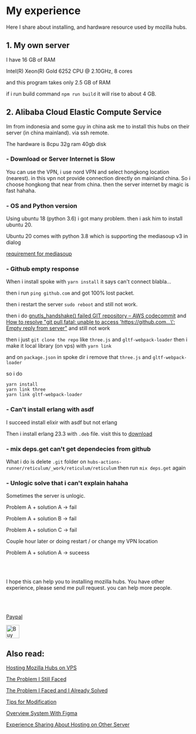 # My experience 

Here I share about installing, and hardware resource used by mozilla hubs.

## 1. My own server

I have 16 GB of RAM

Intel(R) Xeon(R) Gold 6252 CPU @ 2.10GHz, 8 cores

and this program takes only 2.5 GB of RAM

if i run build command `npm run build` it will rise to about 4 GB.

## 2. Alibaba Cloud Elastic Compute Service

Im from indonesia and some guy in china ask me to install this hubs on their server (in china mainland). via ssh remote.

The hardware is 8cpu 32g ram 40gb disk

### - Download or Server Internet is Slow

You can use the VPN, i use nord VPN and select hongkong location (nearest). in this vpn not provide connection directly on mainland china. So i choose hongkong that near from china. then the server internet by magic is fast hahaha.

### - OS and Python version

Using ubuntu 18 (python 3.6) i got many problem. then i ask him to install ubuntu 20.

Ubuntu 20 comes with python 3.8 which is supporting the mediasoup v3 in dialog 

[requirement for mediasoup](https://mediasoup.org/documentation/v3/mediasoup/installation/)

### - Github empty response

When i install spoke with `yarn install` it says can't connect blabla...

then i run `ping github.com` and got 100% lost packet.

then i restart the server `sudo reboot` and still not work.

then i do [gnutls_handshake() failed GIT repository – AWS codecommit](https://devopscube.com/gnutls-handshake-failed-aws-codecommit/) and [How to resolve "git pull,fatal: unable to access 'https://github.com...\': Empty reply from server"](https://stackoverflow.com/questions/27087483/how-to-resolve-git-pull-fatal-unable-to-access-https-github-com-empty) and still not work

then i just `git clone the repo` like `three.js` and `gltf-webpack-loader` then i make it local library (on vps) with `yarn link`

and on `package.json` in spoke dir i remove that `three.js` and `gltf-webpack-loader` 

so i do 
```
yarn install
yarn link three
yarn link gltf-webpack-loader
```

<!-- ### - Yarn install error network connection.

info There appears to be trouble with your network connection. Retrying...

Increase the timeout

```
yarn config set network-timeout 6000000 -g
``` -->

### - Can't install erlang with asdf

I succeed install elixir with asdf but not erlang

Then i install erlang 23.3 with `.deb` file. visit this to [download](https://www.erlang-solutions.com/downloads/)

### - mix deps.get can't get dependecies from github

What i do is delete `.git` folder on `hubs-actions-runner/reticulum/_work/reticulum/reticulum`
then run `mix deps.get` again

### - Unlogic solve that i can't explain hahaha

Sometimes the server is unlogic. 

Problem A + solution A -> fail

Problem A + solution B -> fail

Problem A + solution C -> fail

Couple hour later or doing restart / or change my VPN location

Problem A + solution A -> suceess


<br>
<br>

I hope this can help you to installing mozilla hubs. You have other experience, please send me pull request. you can help more people.

<br>
<br>

[Paypal](https://paypal.me/AlbirrKarim)

<a href='https://ko-fi.com/Q5Q0BC92X' target='_blank'><img height='36' style='border:0px;height:36px;' src='https://cdn.ko-fi.com/cdn/kofi3.png?v=3' border='0' alt='Buy Me a Coffee at ko-fi.com' /></a>


## Also read:

[Hosting Mozilla Hubs on VPS](https://github.com/albirrkarim/mozilla-hubs-installation-detailed/blob/main/VPS_FOR_HUBS.md)

[The Problem I Still Faced](https://github.com/albirrkarim/mozilla-hubs-installation-detailed/blob/main/PROBLEM_UNSOLVED.md)

[The Problem I Faced and I Already Solved](https://github.com/albirrkarim/mozilla-hubs-installation-detailed/blob/main/PROBLEM_SOLVED.md)

[Tips for Modification](https://github.com/albirrkarim/mozilla-hubs-installation-detailed/blob/main/HOW_TO_MODIFY.md)

[Overview System With Figma](https://www.figma.com/file/h92Je1ac9AtgrR5OHVv9DZ/Overview-Mozilla-Hubs-Project?node-id=0%3A1)

[Experience Sharing About Hosting on Other Server](https://github.com/albirrkarim/mozilla-hubs-installation-detailed/blob/main/EXPERIENCE.md)